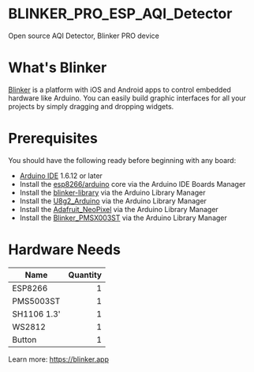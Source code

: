 # BLINKER_PRO_ESP_AQI_Detector
Open source AQI Detector, Blinker PRO device  

# What's Blinker
[Blinker](https://blinker.app/) is a platform with iOS and Android apps to control embedded hardware like Arduino. You can easily build graphic interfaces for all your projects by simply dragging and dropping widgets.  

# Prerequisites
You should have the following ready before beginning with any board:
* [Arduino IDE](https://www.arduino.cc/en/Main/Software) 1.6.12 or later
* Install the [esp8266/arduino](https://github.com/esp8266/arduino) core via the Arduino IDE Boards Manager
* Install the [blinker-library](https://github.com/blinker-iot/blinker-library) via the Arduino Library Manager  
* Install the [U8g2_Arduino](https://github.com/olikraus/U8g2_Arduino) via the Arduino Library Manager  
* Install the [Adafruit_NeoPixel](https://github.com/adafruit/Adafruit_NeoPixel) via the Arduino Library Manager  
* Install the [Blinker_PMSX003ST](https://github.com/i3water/Blinker_PMSX003ST) via the Arduino Library Manager  


# Hardware Needs
| Name | Quantity |  
| - | -: |  
| ESP8266 | 1 |  
| PMS5003ST | 1 |  
| SH1106 1.3' | 1 |  
| WS2812 | 1 |  
| Button | 1 |  
  
Learn more: https://blinker.app  
